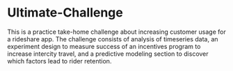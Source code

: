 # Ultimate-Challenge

This is a practice take-home challenge about increasing customer usage for a rideshare app. The challenge consists of analysis of timeseries data, an experiment design to measure success of an incentives program to increase intercity travel, and a predictive modeling section to discover which factors lead to rider retention.
